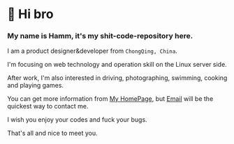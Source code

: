 # 👋 Hi bro

### My name is Hamm, it's my shit-code-repository here.

I am a product designer&developer from ```ChongQing, China```. 

I'm focusing on web technology and operation skill on the Linux server side.

After work, I'm also interested in driving, photographing, swimming, cooking and playing games.

You can get more information from [My HomePage](https://hamm.cn), but [Email](mailto:admin@hamm.cn) will be the quickest way to contact me.

I wish you enjoy your codes and fuck your bugs.

That's all and nice to meet you.
